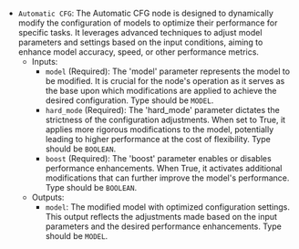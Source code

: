 - `Automatic CFG`: The Automatic CFG node is designed to dynamically modify the configuration of models to optimize their performance for specific tasks. It leverages advanced techniques to adjust model parameters and settings based on the input conditions, aiming to enhance model accuracy, speed, or other performance metrics.
    - Inputs:
        - `model` (Required): The 'model' parameter represents the model to be modified. It is crucial for the node's operation as it serves as the base upon which modifications are applied to achieve the desired configuration. Type should be `MODEL`.
        - `hard_mode` (Required): The 'hard_mode' parameter dictates the strictness of the configuration adjustments. When set to True, it applies more rigorous modifications to the model, potentially leading to higher performance at the cost of flexibility. Type should be `BOOLEAN`.
        - `boost` (Required): The 'boost' parameter enables or disables performance enhancements. When True, it activates additional modifications that can further improve the model's performance. Type should be `BOOLEAN`.
    - Outputs:
        - `model`: The modified model with optimized configuration settings. This output reflects the adjustments made based on the input parameters and the desired performance enhancements. Type should be `MODEL`.
